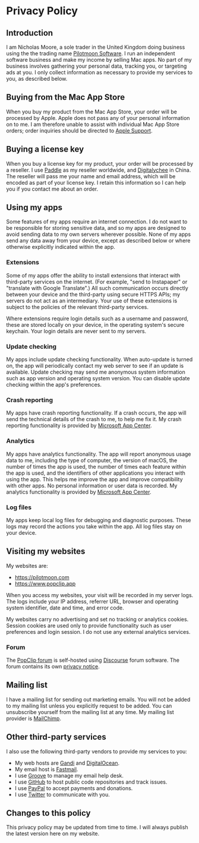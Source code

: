 # Privacy Policy

## Introduction

I am Nicholas Moore, a sole trader in the United Kingdom doing business using the the trading name [Pilotmoon Software](https://pilotmoon.com/about). I run an independent software business and make my income by selling Mac apps. No part of my business involves gathering your personal data, tracking you, or targeting ads at you. I only collect information as necessary to provide my services to you, as described below.

## Buying from the Mac App Store

When you buy my product from the Mac App Store, your order will be processed by Apple. Apple does not pass any of your personal information on to me. I am therefore unable to assist with individual Mac App Store orders; order inquiries should be directed to [Apple Support](https://getsupport.apple.com/).

## Buying a license key

When you buy a license key for my product, your order will be processed by a reseller. I use [Paddle](https://paddle.com/) as my reseller worldwide, and [Digitalychee](https://lizhi.io/) in China. The reseller will pass me your name and email address, which will be encoded as part of your license key. I retain this information so I can help you if you contact me about an order.

## Using my apps

Some features of my apps require an internet connection. I do not want to be responsible for storing sensitive data, and so my apps are designed to avoid sending data to my own servers wherever possible. None of my apps send any data away from your device, except as described below or where otherwise explicitly indicated within the app.

### Extensions

Some of my apps offer the ability to install extensions that interact with third-party services on the internet. (For example, "send to Instapaper" or "translate with Google Translate".) All such communication occurs directly between your device and the third-party using secure HTTPS APIs; my servers do not act as an intermediary. Your use of these extensions is subject to the policies of the relevant third-party services.

Where extensions require login details such as a username and password, these are stored locally on your device, in the operating system's secure keychain. Your login details are never sent to my servers.

### Update checking

My apps include update checking functionality. When auto-update is turned on, the app will periodically contact my web server to see if an update is available. Update checking may send me anonymous system information such as app version and operating system version. You can disable update checking within the app's preferences.

### Crash reporting

My apps have crash reporting functionality. If a crash occurs, the app will send the technical details of the crash to me, to help me fix it. My crash reporting functionality is provided by [Microsoft App Center](https://appcenter.ms/).

### Analytics

My apps have analytics functionality. The app will report anonymous usage data to me, including the type of computer, the version of macOS, the number of times the app is used, the number of times each feature within the app is used, and the identifiers of other applications you interact with using the app. This helps me improve the app and improve compatibility with other apps. No personal information or user data is recorded. My analytics functionality is provided by [Microsoft App Center](https://appcenter.ms/).

### Log files

My apps keep local log files for debugging and diagnostic purposes. These logs may record the actions you take within the app. All log files stay on your device.

## Visiting my websites

My websites are: 

- <https://pilotmoon.com>
- <https://www.popclip.app>

When you access my websites, your visit will be recorded in my server logs. The logs include your IP address, referrer URL, browser and operating system identifier, date and time, and error code.

My websites carry no advertising and set no tracking or analytics cookies. Session cookies are used only to provide functionality such as user preferences and login session. I do not use any external analytics services.

### Forum

The [PopClip forum](https://forum.popclip.app/) is self-hosted using [Discourse](https://www.discourse.org/) forum software. The forum contains its own [privacy notice](https://forum.popclip.app/privacy).

## Mailing list

I have a mailing list for sending out marketing emails. You will not be added to my mailing list unless you explicitly request to be added. You can unsubscribe yourself from the mailing list at any time. My mailing list provider is [MailChimp](https://mailchimp.com/).

## Other third-party services

I also use the following third-party vendors to provide my services to you:

* My web hosts are [Gandi](https://www.gandi.net/) and [DigitalOcean](htts://digitalocean.com).
* My email host is [Fastmail](https://www.fastmail.com/).
* I use [Groove](https://groovehq.com/) to manage my email help desk.
* I use [GitHub](https://www.github.com/pilotmoon/) to host public code repositories and track issues.
* I use [PayPal](https://www.paypal.com/) to accept payments and donations.
* I use [Twitter](https://twitter.com/) to communicate with you.
  
## Changes to this policy

This privacy policy may be updated from time to time. I will always publish the latest version here on my website.
